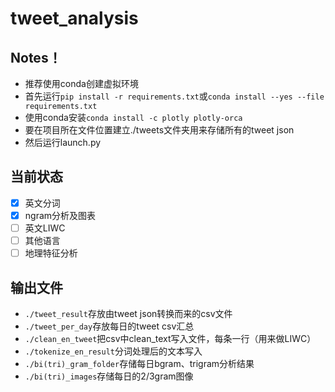 # tweet_analysis
## Notes！
- 推荐使用conda创建虚拟环境
- 首先运行``` pip install -r requirements.txt ```或```conda install --yes --file requirements.txt```</br>
- 使用conda安装```conda install -c plotly plotly-orca```
- 要在项目所在文件位置建立./tweets文件夹用来存储所有的tweet json</br>
- 然后运行launch.py

## 当前状态
- [x] 英文分词</br>
- [x] ngram分析及图表</br>
- [ ] 英文LIWC</br>
- [ ] 其他语言
- [ ] 地理特征分析

## 输出文件
- ```./tweet_result```存放由tweet json转换而来的csv文件
- ```./tweet_per_day```存放每日的tweet csv汇总
- ```./clean_en_tweet```把csv中clean_text写入文件，每条一行（用来做LIWC）
- ```./tokenize_en_result```分词处理后的文本写入
- ```./bi(tri)_gram_folder```存储每日bgram、trigram分析结果
- ```./bi(tri)_images```存储每日的2/3gram图像
